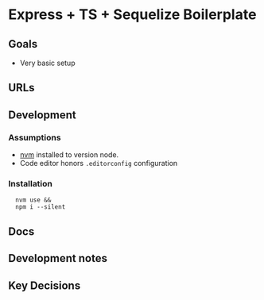 # Express + TS + Sequelize Boilerplate

## Goals
* Very basic setup

## URLs

## Development

### Assumptions
* [nvm](https://github.com/nvm-sh/nvm) installed to version node.
* Code editor honors `.editorconfig` configuration

### Installation

```
  nvm use && 
  npm i --silent
```

## Docs

## Development notes

## Key Decisions
